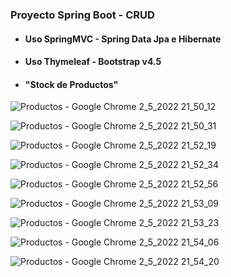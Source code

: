 
### Proyecto Spring Boot - CRUD
- #### Uso SpringMVC - Spring Data Jpa e Hibernate
- #### Uso Thymeleaf - Bootstrap v4.5
- #### "Stock de Productos"

![Productos - Google Chrome 2_5_2022 21_50_12](https://user-images.githubusercontent.com/88462536/166392517-afa55751-9038-4b94-81e8-5112ec79985a.png)


![Productos - Google Chrome 2_5_2022 21_50_31](https://user-images.githubusercontent.com/88462536/166392533-c775d90d-92bf-4ef0-aa5a-55e56f875035.png)


![Productos - Google Chrome 2_5_2022 21_52_19](https://user-images.githubusercontent.com/88462536/166392561-2f4e4305-143e-48aa-96ce-4cb58332979e.png)


![Productos - Google Chrome 2_5_2022 21_52_34](https://user-images.githubusercontent.com/88462536/166392571-1f81e84e-9831-470b-b575-dde9e2d003de.png)


![Productos - Google Chrome 2_5_2022 21_52_56](https://user-images.githubusercontent.com/88462536/166392588-f8d6195a-fbf6-47cf-b018-ab7117d9b874.png)


![Productos - Google Chrome 2_5_2022 21_53_09](https://user-images.githubusercontent.com/88462536/166392593-cc8b402e-a66a-48f7-bb25-55c7a4186b1e.png)


![Productos - Google Chrome 2_5_2022 21_53_23](https://user-images.githubusercontent.com/88462536/166392625-878f49c4-bc53-4d0d-98ca-1a15791d6c9f.png)


![Productos - Google Chrome 2_5_2022 21_54_06](https://user-images.githubusercontent.com/88462536/166392650-e26f1373-6401-4f0d-bf04-9519a548f04d.png)


![Productos - Google Chrome 2_5_2022 21_54_20](https://user-images.githubusercontent.com/88462536/166392667-9748432e-8cd2-43fc-a23c-049202263296.png)

